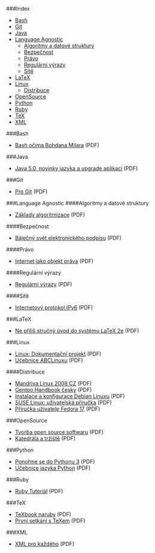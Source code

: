 ###Index
* [Bash](#bash)
* [Git](#git)
* [Java](#java)
* [Language Agnostic](#language-agnostic)
    * [Algoritmy a datové struktury](#algoritmy-a-datove-struktury)
    * [Bezpečnost](#bezpecnost)
    * [Právo](#pravo)
    * [Regulární výrazy](#regularni-vyrazy)
    * [Sítě](#site)
* [LaTeX](#latex)
* [Linux](#linux)
    * [Distribuce](#distribuce)
* [OpenSource](#opensource)
* [Python](#python)
* [Ruby](#ruby)
* [TeX](#tex)
* [XML](#xml)


###Bash
* [Bash očima Bohdana Milara](http://www.root.cz/knihy/bash-ocima-bohdana-milara/stahnout/980/) (PDF)


###Java
* [Java 5.0, novinky jazyka a upgrade aplikací](http://www.root.cz/knihy/java-5-0-novinky-jazyka-a-upgrade-aplikaci/stahnout/1037/) (PDF)


###Git
* [Pro Git](http://www.root.cz/knihy/pro-git/stahnout/1001/) (PDF)


###Language Agnostic
####Algoritmy a datové struktury
* [Základy algoritmizace](http://www.root.cz/knihy/zaklady-algoritmizace/stahnout/950/) (PDF)


####Bezpečnost
* [Báječný svět elektronického podpisu](http://www.root.cz/knihy/bajecny-svet-elektronickeho-podpisu/) (PDF)


####Právo
* [Internet jako objekt práva](http://www.root.cz/knihy/internet-jako-objekt-prava/) (PDF)


####Regulární výrazy
* [Regulární výrazy](http://www.root.cz/knihy/regularni-vyrazy/) (PDF)


####Sítě
* [Internetový protokol IPv6](http://www.root.cz/knihy/internetovy-protokol-ipv6-treti-vydani/) (PDF)


###LaTeX
* [Ne příliš stručný úvod do systému LaTeX 2e](http://www.root.cz/knihy/ne-prilis-strucny-uvod-do-systemu-latex-2e/) (PDF)


###Linux
* [Linux: Dokumentační projekt](http://www.root.cz/knihy/linux-dokumentacni-projekt/) (PDF)
* [Učebnice ABCLinuxu](http://www.root.cz/knihy/ucebnice-abclinuxu/) (PDF)


####Distribuce
* [Mandriva Linux 2008 CZ](http://www.root.cz/knihy/mandriva-linux-2008-cz/) (PDF)
* [Gentoo Handbook česky](http://www.root.cz/knihy/gentoo-handbook-cesky/) (PDF)
* [Instalace a konfigurace Debian Linuxu](http://www.root.cz/knihy/instalace-a-konfigurace-debian-linuxu/) (PDF)
* [SUSE Linux: uživatelská příručka](http://www.root.cz/knihy/suse-linux-uzivatelska-prirucka/) (PDF)
* [Příručka uživatele Fedora 17](http://www.root.cz/knihy/prirucka-uzivatele-fedora-17/) (PDF)


###OpenSource
* [Tvorba open source softwaru](http://www.root.cz/knihy/tvorba-open-source-softwaru/stahnout/1303/) (PDF)
* [Katedrála a tržiště](http://www.root.cz/knihy/katedrala-a-trziste/) (PDF)


###Python
* [Ponořme se do Pythonu 3](http://www.root.cz/knihy/ponorme-se-do-pythonu-3/stahnout/1025/) (PDF)
* [Učebnice jazyka Python](http://www.root.cz/knihy/ucebnice-jazyka-python/stahnout/920/) (PDF)


###Ruby
* [Ruby Tutoriál](http://www.root.cz/knihy/ruby-tutorial/stahnout/924/) (PDF)


###TeX
* [TeXbook naruby](http://www.root.cz/knihy/texbook-naruby/) (PDF)
* [První setkání s TeXem](http://www.root.cz/knihy/prvni-setkani-s-texem/) (PDF)


###XML
* [XML pro každého](http://www.root.cz/knihy/xml-pro-kazdeho/) (PDF)
